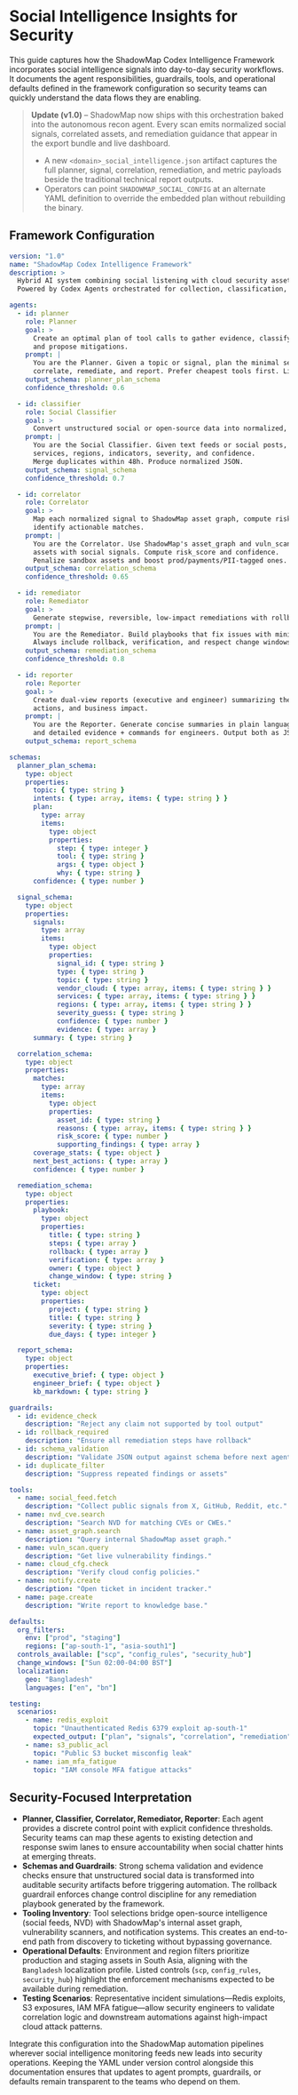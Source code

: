 # Social Intelligence Insights for Security

This guide captures how the ShadowMap Codex Intelligence Framework incorporates
social intelligence signals into day-to-day security workflows. It documents the
agent responsibilities, guardrails, tools, and operational defaults defined in
the framework configuration so security teams can quickly understand the data
flows they are enabling.

> **Update (v1.0)** – ShadowMap now ships with this orchestration baked into the
> autonomous recon agent. Every scan emits normalized social signals, correlated
> assets, and remediation guidance that appear in the export bundle and live dashboard.
>
> * A new `<domain>_social_intelligence.json` artifact captures the full planner,
>   signal, correlation, remediation, and metric payloads beside the traditional
>   technical report outputs.
> * Operators can point `SHADOWMAP_SOCIAL_CONFIG` at an alternate YAML definition
>   to override the embedded plan without rebuilding the binary.

## Framework Configuration

```yaml
version: "1.0"
name: "ShadowMap Codex Intelligence Framework"
description: >
  Hybrid AI system combining social listening with cloud security asset intelligence.
  Powered by Codex Agents orchestrated for collection, classification, correlation, remediation, and reporting.

agents:
  - id: planner
    role: Planner
    goal: >
      Create an optimal plan of tool calls to gather evidence, classify risk, correlate with assets,
      and propose mitigations.
    prompt: |
      You are the Planner. Given a topic or signal, plan the minimal sequence of tools to collect, classify,
      correlate, remediate, and report. Prefer cheapest tools first. Limit plan to <= 6 steps.
    output_schema: planner_plan_schema
    confidence_threshold: 0.6

  - id: classifier
    role: Social Classifier
    goal: >
      Convert unstructured social or open-source data into normalized, machine-actionable security signals.
    prompt: |
      You are the Social Classifier. Given text feeds or social posts, identify type, cloud vendor,
      services, regions, indicators, severity, and confidence.
      Merge duplicates within 48h. Produce normalized JSON.
    output_schema: signal_schema
    confidence_threshold: 0.7

  - id: correlator
    role: Correlator
    goal: >
      Map each normalized signal to ShadowMap asset graph, compute risk scores, and
      identify actionable matches.
    prompt: |
      You are the Correlator. Use ShadowMap's asset_graph and vuln_scan to match
      assets with social signals. Compute risk_score and confidence.
      Penalize sandbox assets and boost prod/payments/PII-tagged ones.
    output_schema: correlation_schema
    confidence_threshold: 0.65

  - id: remediator
    role: Remediator
    goal: >
      Generate stepwise, reversible, low-impact remediations with rollback and verification.
    prompt: |
      You are the Remediator. Build playbooks that fix issues with minimal disruption.
      Always include rollback, verification, and respect change windows.
    output_schema: remediation_schema
    confidence_threshold: 0.8

  - id: reporter
    role: Reporter
    goal: >
      Create dual-view reports (executive and engineer) summarizing the signal, affected assets,
      actions, and business impact.
    prompt: |
      You are the Reporter. Generate concise summaries in plain language for executives,
      and detailed evidence + commands for engineers. Output both as JSON + markdown.
    output_schema: report_schema

schemas:
  planner_plan_schema:
    type: object
    properties:
      topic: { type: string }
      intents: { type: array, items: { type: string } }
      plan:
        type: array
        items:
          type: object
          properties:
            step: { type: integer }
            tool: { type: string }
            args: { type: object }
            why: { type: string }
      confidence: { type: number }

  signal_schema:
    type: object
    properties:
      signals:
        type: array
        items:
          type: object
          properties:
            signal_id: { type: string }
            type: { type: string }
            topic: { type: string }
            vendor_cloud: { type: array, items: { type: string } }
            services: { type: array, items: { type: string } }
            regions: { type: array, items: { type: string } }
            severity_guess: { type: string }
            confidence: { type: number }
            evidence: { type: array }
      summary: { type: string }

  correlation_schema:
    type: object
    properties:
      matches:
        type: array
        items:
          type: object
          properties:
            asset_id: { type: string }
            reasons: { type: array, items: { type: string } }
            risk_score: { type: number }
            supporting_findings: { type: array }
      coverage_stats: { type: object }
      next_best_actions: { type: array }
      confidence: { type: number }

  remediation_schema:
    type: object
    properties:
      playbook:
        type: object
        properties:
          title: { type: string }
          steps: { type: array }
          rollback: { type: array }
          verification: { type: array }
          owner: { type: object }
          change_window: { type: string }
      ticket:
        type: object
        properties:
          project: { type: string }
          title: { type: string }
          severity: { type: string }
          due_days: { type: integer }

  report_schema:
    type: object
    properties:
      executive_brief: { type: object }
      engineer_brief: { type: object }
      kb_markdown: { type: string }

guardrails:
  - id: evidence_check
    description: "Reject any claim not supported by tool output"
  - id: rollback_required
    description: "Ensure all remediation steps have rollback"
  - id: schema_validation
    description: "Validate JSON output against schema before next agent"
  - id: duplicate_filter
    description: "Suppress repeated findings or assets"

tools:
  - name: social_feed.fetch
    description: "Collect public signals from X, GitHub, Reddit, etc."
  - name: nvd_cve.search
    description: "Search NVD for matching CVEs or CWEs."
  - name: asset_graph.search
    description: "Query internal ShadowMap asset graph."
  - name: vuln_scan.query
    description: "Get live vulnerability findings."
  - name: cloud_cfg.check
    description: "Verify cloud config policies."
  - name: notify.create
    description: "Open ticket in incident tracker."
  - name: page.create
    description: "Write report to knowledge base."

defaults:
  org_filters:
    env: ["prod", "staging"]
    regions: ["ap-south-1", "asia-south1"]
  controls_available: ["scp", "config_rules", "security_hub"]
  change_windows: ["Sun 02:00-04:00 BST"]
  localization:
    geo: "Bangladesh"
    languages: ["en", "bn"]

testing:
  scenarios:
    - name: redis_exploit
      topic: "Unauthenticated Redis 6379 exploit ap-south-1"
      expected_output: ["plan", "signals", "correlation", "remediation", "report"]
    - name: s3_public_acl
      topic: "Public S3 bucket misconfig leak"
    - name: iam_mfa_fatigue
      topic: "IAM console MFA fatigue attacks"
```

## Security-Focused Interpretation

- **Planner, Classifier, Correlator, Remediator, Reporter**: Each agent provides
  a discrete control point with explicit confidence thresholds. Security teams
  can map these agents to existing detection and response swim lanes to ensure
  accountability when social chatter hints at emerging threats.
- **Schemas and Guardrails**: Strong schema validation and evidence checks
  ensure that unstructured social data is transformed into auditable security
  artifacts before triggering automation. The rollback guardrail enforces change
  control discipline for any remediation playbook generated by the framework.
- **Tooling Inventory**: Tool selections bridge open-source intelligence
  (social feeds, NVD) with ShadowMap's internal asset graph, vulnerability
  scanners, and notification systems. This creates an end-to-end path from
  discovery to ticketing without bypassing governance.
- **Operational Defaults**: Environment and region filters prioritize production
  and staging assets in South Asia, aligning with the `Bangladesh` localization
  profile. Listed controls (`scp`, `config_rules`, `security_hub`) highlight the
  enforcement mechanisms expected to be available during remediation.
- **Testing Scenarios**: Representative incident simulations—Redis exploits, S3
  exposures, IAM MFA fatigue—allow security engineers to validate correlation
  logic and downstream automations against high-impact cloud attack patterns.

Integrate this configuration into the ShadowMap automation pipelines wherever
social intelligence monitoring feeds new leads into security operations. Keeping
the YAML under version control alongside this documentation ensures that
updates to agent prompts, guardrails, or defaults remain transparent to the
teams who depend on them.
